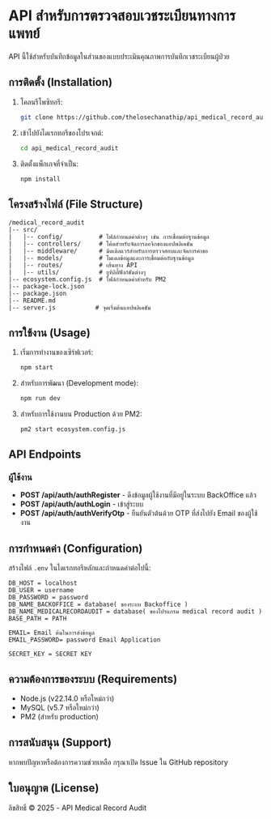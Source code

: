 # API สำหรับการตรวจสอบเวชระเบียนทางการแพทย์

API นี้ใช้สำหรับบันทึกข้อมูลในส่วนของแบบประเมินคุณภาพการบันทึกเวชระเบียนผู้ป่วย

## การติดตั้ง (Installation)

1. โคลนรีโพซิทอรี:
   ```bash
   git clone https://github.com/thelosechanathip/api_medical_record_audit.git
   ```

2. เข้าไปยังไดเรกทอรีของโปรเจกต์:
   ```bash
   cd api_medical_record_audit
   ```

3. ติดตั้งแพ็กเกจที่จำเป็น:
   ```bash
   npm install
   ```

## โครงสร้างไฟล์ (File Structure)

```
/medical_record_audit
|-- src/
|   |-- config/          # ไฟล์กำหนดค่าต่างๆ เช่น การเชื่อมต่อฐานข้อมูล
|   |-- controllers/     # โค้ดสำหรับจัดการลอจิกของแอปพลิเคชัน
|   |-- middleware/      # มิดเดิลแวร์สำหรับการตรวจสอบและจัดการคำขอ
|   |-- models/          # โมเดลข้อมูลและการเชื่อมต่อกับฐานข้อมูล
|   |-- routes/          # เส้นทาง API
|   |-- utils/           # ยูทิลิตี้ฟังก์ชันต่างๆ
|-- ecosystem.config.js  # ไฟล์กำหนดค่าสำหรับ PM2
|-- package-lock.json
|-- package.json
|-- README.md
|-- server.js           # จุดเริ่มต้นแอปพลิเคชัน
```

## การใช้งาน (Usage)

1. เริ่มการทำงานของเซิร์ฟเวอร์:
   ```bash
   npm start
   ```

2. สำหรับการพัฒนา (Development mode):
   ```bash
   npm run dev
   ```

3. สำหรับการใช้งานบน Production ด้วย PM2:
   ```bash
   pm2 start ecosystem.config.js
   ```

## API Endpoints

### ผู้ใช้งาน

- **POST /api/auth/authRegister** - ดึงข้อมูลผู้ใช้งานที่มีอยู่ในระบบ BackOffice แล้ว
- **POST /api/auth/authLogin** - เข้าสู่ระบบ
- **POST /api/auth/authVerifyOtp** - ยืนยันตัวต้นด้วย OTP ที่ส่งไปยัง Email ของผู้ใช้งาน

## การกำหนดค่า (Configuration)

สร้างไฟล์ `.env` ในไดเรกทอรีหลักและกำหนดค่าต่อไปนี้:

```
DB_HOST = localhost
DB_USER = username
DB_PASSWORD = password
DB_NAME_BACKOFFICE = database( ของระบบ Backoffice )
DB_NAME_MEDICALRECORDAUDIT = database( ของโปรแกรม medical record audit )
BASE_PATH = PATH

EMAIL= Email ต้นในการส่งข้อมูล
EMAIL_PASSWORD= password Email Application

SECRET_KEY = SECRET KEY
```

## ความต้องการของระบบ (Requirements)

- Node.js (v22.14.0 หรือใหม่กว่า)
- MySQL (v5.7 หรือใหม่กว่า)
- PM2 (สำหรับ production)

## การสนับสนุน (Support)

หากพบปัญหาหรือต้องการความช่วยเหลือ กรุณาเปิด Issue ใน GitHub repository

## ใบอนุญาต (License)

ลิขสิทธิ์ © 2025 - API Medical Record Audit